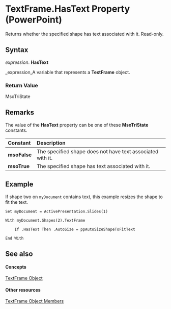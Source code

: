
# TextFrame.HasText Property (PowerPoint)

Returns whether the specified shape has text associated with it. Read-only.


## Syntax

 _expression_. **HasText**

 _expression_A variable that represents a  **TextFrame** object.


### Return Value

MsoTriState


## Remarks

The value of the  **HasText** property can be one of these **MsoTriState** constants.



|**Constant**|**Description**|
|:-----|:-----|
| **msoFalse**|The specified shape does not have text associated with it. |
| **msoTrue**| The specified shape has text associated with it.|

## Example

If shape two on  `myDocument` contains text, this example resizes the shape to fit the text.


```
Set myDocument = ActivePresentation.Slides(1)

With myDocument.Shapes(2).TextFrame

    If .HasText Then .AutoSize = ppAutoSizeShapeToFitText

End With
```


## See also


#### Concepts


 [TextFrame Object](03346e81-71b2-0b9e-843d-fb8aa0e3c868.md)
#### Other resources


 [TextFrame Object Members](a3328d9a-799c-b961-4e95-f341a757f7c9.md)
